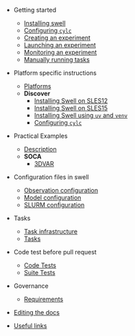 - Getting started

  - [Installing swell](installing_swell.md)
  - [Configuring `cylc`](configuring_cylc.md)
  - [Creating an experiment](creating_an_experiment.md)
  - [Launching an experiment](launching_an_experiment.md)
  - [Monitoring an experiment](monitoring_an_experiment.md)
  - [Manually running tasks](manually_running_tasks.md)


- Platform specific instructions

  - [Platforms](platforms/platforms.md)
  - **Discover**
    - [Installing Swell on SLES12](platforms/discover/installing_swell_discover_sles12.md)
    - [Installing Swell on SLES15](platforms/discover/installing_swell_discover_sles15.md)
    - [Installing Swell using `uv` and `venv`](platforms/discover/installing_swell_uv_venv.md)
    - [Configuring `cylc`](platforms/discover/configuring_cylc_discover.md)

- Practical Examples

  - [Description](examples/description.md)
  - **SOCA**
    -  [3DVAR](examples/soca/3dvar.md)

- Configuration files in swell

  - [Observation configuration](configs/observation_configuration.md)
  - [Model configuration](configs/model_configuration.md)
  - [SLURM configuration](configs/slurm_configuration.md)

- Tasks

  - [Task infrastructure](task_infrastructure.md)
  - [Tasks](tasks.md)

- Code test before pull request

  - [Code Tests](code_tests/code_tests.md)
  - [Suite Tests](code_tests/suite_tests.md)


- Governance

  - [Requirements](requirements.md)

- [Editing the docs](editing_docs.md)
- [Useful links](useful_links.md)
